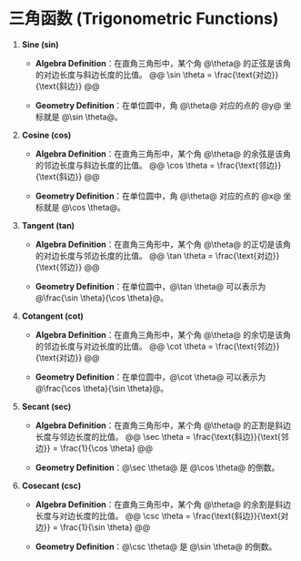 # 三角函数 (Trigonometric Functions)

1. **Sine (sin)**

   - **Algebra Definition**：在直角三角形中，某个角 @\theta@ 的正弦是该角的对边长度与斜边长度的比值。
     @@
     \sin \theta = \frac{\text{对边}}{\text{斜边}}
     @@
   
   - **Geometry Definition**：在单位圆中，角 @\theta@ 对应的点的 @y@ 坐标就是 @\sin \theta@。

2. **Cosine (cos)**

   - **Algebra Definition**：在直角三角形中，某个角 @\theta@ 的余弦是该角的邻边长度与斜边长度的比值。
     @@
     \cos \theta = \frac{\text{邻边}}{\text{斜边}}
     @@
   
   - **Geometry Definition**：在单位圆中，角 @\theta@ 对应的点的 @x@ 坐标就是 @\cos \theta@。

3. **Tangent (tan)**

   - **Algebra Definition**：在直角三角形中，某个角 @\theta@ 的正切是该角的对边长度与邻边长度的比值。
     @@
     \tan \theta = \frac{\text{对边}}{\text{邻边}}
     @@
   
   - **Geometry Definition**：在单位圆中，@\tan \theta@ 可以表示为 @\frac{\sin \theta}{\cos \theta}@。

4. **Cotangent (cot)**

   - **Algebra Definition**：在直角三角形中，某个角 @\theta@ 的余切是该角的邻边长度与对边长度的比值。
     @@
     \cot \theta = \frac{\text{邻边}}{\text{对边}}
     @@
   
   - **Geometry Definition**：在单位圆中，@\cot \theta@ 可以表示为 @\frac{\cos \theta}{\sin \theta}@。

5. **Secant (sec)**

   - **Algebra Definition**：在直角三角形中，某个角 @\theta@ 的正割是斜边长度与邻边长度的比值。
     @@
     \sec \theta = \frac{\text{斜边}}{\text{邻边}} = \frac{1}{\cos \theta}
     @@
   
   - **Geometry Definition**：@\sec \theta@ 是 @\cos \theta@ 的倒数。

6. **Cosecant (csc)**

   - **Algebra Definition**：在直角三角形中，某个角 @\theta@ 的余割是斜边长度与对边长度的比值。
     @@
     \csc \theta = \frac{\text{斜边}}{\text{对边}} = \frac{1}{\sin \theta}
     @@
   
   - **Geometry Definition**：@\csc \theta@ 是 @\sin \theta@ 的倒数。
